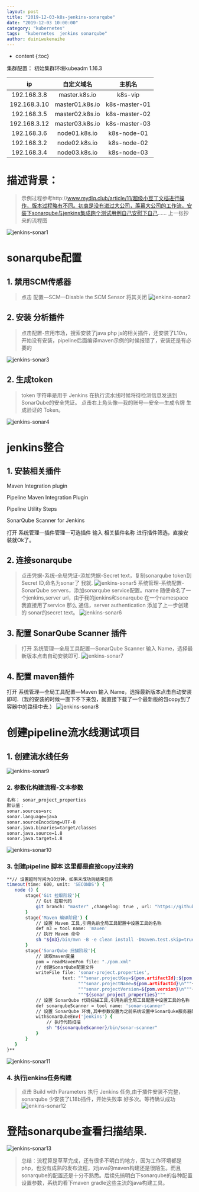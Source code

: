 ```yaml
---
layout: post
title: "2019-12-03-k8s-jenkins-sonarqube"
date: "2019-12-03 10:00:00"
category: "kubernetes"
tags:  "kubernetes  jenkins sonarqube"
author: duiniwukenaihe
---
```

* content
{:toc}

集群配置：
初始集群环境kubeadm 1.16.3

|  ip           | 自定义域名         |    主机名 |
|  :----:       |     :----:        |   :----:  |
|192.168.3.8      |  master.k8s.io    |  k8s-vip  |
|192.168.3.10    |  master01.k8s.io  |  k8s-master-01|
|192.168.3.5   |  master02.k8s.io  |  k8s-master-02| 
|192.168.3.12   |  master03.k8s.io  |  k8s-master-03|
|192.168.3.6    |  node01.k8s.io    |  k8s-node-01|
|192.168.3.2    |  node02.k8s.io    |  k8s-node-02|
|192.168.3.4    |  node03.k8s.io    |  k8s-node-03|

# 描述背景：
> 示例过程参考http://www.mydlq.club/article/11/超级小豆丁文档进行操作，版本过程略有不同。初衷是没有进过大公司，羡慕大公司的工作流，安装下sonarqube与jenkins集成跑个测试用例自己安慰下自己......
上一张抄来的流程图

![jenkins-sonar1](/assets/images/sonar/jenkins-sonar1.png)

# sonarqube配置

## 1. 禁用SCM传感器
> 点击 配置—SCM—Disable the SCM Sensor 将其关闭
![jenkins-sonar2](/assets/images/sonar/jenkins-sonar2.png)
## 2. 安装 分析插件
> 点击配置-应用市场，搜索安装了java php js的相关插件，还安装了L10n，开始没有安装，pipeline后面编译maven示例的时候报错了，安装还是有必要的

![jenkins-sonar3](/assets/images/sonar/jenkins-sonar3.png)
## 2. 生成token
> token 字符串是用于 Jenkins 在执行流水线时候将待检测信息发送到 SonarQube的安全凭证。
> 点击右上角头像—我的账号—安全—生成令牌 生成验证的 Token。

![jenkins-sonar4](/assets/images/sonar/jenkins-sonar4.png)

# jenkins整合
## 1. 安装相关插件
>	
Maven Integration plugin
>
Pipeline Maven Integration Plugin
>
Pipeline Utility Steps
>
SonarQube Scanner for Jenkins
>
打开 系统管理—插件管理—可选插件 输入 相关插件名称 进行插件筛选，直接安装就Ok了。
## 2. 连接sonarqube
> 点击凭据-系统-全局凭证-添加凭据-Secret text，复制sonarqube token到Secret ID,命名为sonar了 我就.
![jenkins-sonar5](/assets/images/sonar/jenkins-sonar5.png)
> 系统管理-系统配置-SonarQube servers，添加sonarqube service配置。name 随便命名了一个jenkins,server url，由于我的jenkins和sonarqube 在一个namespace 我直接用了service 那么 通信，server authentication 添加了上一步创建的 sonar的secret text。
![jenkins-sonar6](/assets/images/sonar/jenkins-sonar6.png)
## 3. 配置 SonarQube Scanner 插件
>打开 系统管理—全局工具配置—SonarQube Scanner 输入 Name，选择最新版本点击自动安装即可.
![jenkins-sonar7](/assets/images/sonar/jenkins-sonar7.png)
## 4. 配置 maven插件
打开 系统管理—全局工具配置—Maven 输入 Name，选择最新版本点击自动安装即可.（我的安装的时候一直下不下来包，就直接下载了一个最新版的包copy到了容器中的路径中去.）
![jenkins-sonar8](/assets/images/sonar/jenkins-sonar8.png)
# 创建pipeline流水线测试项目
## 1. 创建流水线任务
![jenkins-sonar9](/assets/images/sonar/jenkins-sonar9.png)
### 2. 参数化构建流程-文本参数
 ```bash
名称： sonar_project_properties
默认值：
sonar.sources=src
sonar.language=java
sonar.sourceEncoding=UTF-8
sonar.java.binaries=target/classes
sonar.java.source=1.8
sonar.java.target=1.8
 ```
![jenkins-sonar10](/assets/images/sonar/jenkins-sonar10.png)
### 3. 创建pipeline 脚本 这里都是直接copy过来的
 ```bash
**// 设置超时时间为10分钟，如果未成功则结束任务
timeout(time: 600, unit: 'SECONDS') {
    node () {
        stage('Git 拉取阶段'){
            // Git 拉取代码
            git branch: "master" ,changelog: true , url: "https://github.com/a324670547/springboot-helloworld"
        }
        stage('Maven 编译阶段') {
            // 设置 Maven 工具,引用先前全局工具配置中设置工具的名称
            def m3 = tool name: 'maven'
            // 执行 Maven 命令
            sh "${m3}/bin/mvn -B -e clean install -Dmaven.test.skip=true"
        }
        stage('SonarQube 扫描阶段'){
            // 读取maven变量
            pom = readMavenPom file: "./pom.xml"
            // 创建SonarQube配置文件
            writeFile file: 'sonar-project.properties', 
                      text: """sonar.projectKey=${pom.artifactId}:${pom.version}\n"""+
                            """sonar.projectName=${pom.artifactId}\n"""+
                            """sonar.projectVersion=${pom.version}\n"""+
                            """${sonar_project_properties}"""
            // 设置 SonarQube 代码扫描工具,引用先前全局工具配置中设置工具的名称
            def sonarqubeScanner = tool name: 'sonar-scanner'
            // 设置 SonarQube 环境,其中参数设置为之前系统设置中SonarQuke服务器配置的 Name
            withSonarQubeEnv('jenkins') {
                // 执行代码扫描
                sh "${sonarqubeScanner}/bin/sonar-scanner"
            }
        }
    }
}**
  ```
![jenkins-sonar11](/assets/images/sonar/jenkins-sonar11.png)
### 4. 执行jenkins任务构建
>点击 Build with Parameters 执行 Jenkins 任务,由于插件安装不完整，sonarqube 少安装了L18b插件，开始失败率 好多次。等待确认成功
![jenkins-sonar12](/assets/images/sonar/jenkins-sonar12.png)
# 登陆sonarqube查看扫描结果.

![jenkins-sonar13](/assets/images/sonar/jenkins-sonar13.png)

> 总结：流程算是草草完成，还有很多不明白的地方，因为工作环境都是php，也没有成熟的发布流程，对java的maven构建还是很陌生。而且sonarqube的配置还是十分不熟悉。后续先搞明白下sonarqube的各种配置设置参数，系统的看下maven gradle这些主流的java构建工具。